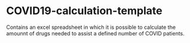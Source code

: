 # COVID19-calculation-template
Contains an excel spreadsheet in which it is possible to calculate the amounnt of drugs needed to assist a defined number of COVID patients.
